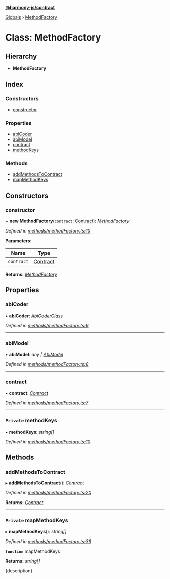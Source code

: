 **[@harmony-js/contract](../README.md)**

[Globals](../README.md) › [MethodFactory](methodfactory.md)

# Class: MethodFactory

## Hierarchy

* **MethodFactory**

## Index

### Constructors

* [constructor](methodfactory.md#constructor)

### Properties

* [abiCoder](methodfactory.md#abicoder)
* [abiModel](methodfactory.md#abimodel)
* [contract](methodfactory.md#contract)
* [methodKeys](methodfactory.md#private-methodkeys)

### Methods

* [addMethodsToContract](methodfactory.md#addmethodstocontract)
* [mapMethodKeys](methodfactory.md#private-mapmethodkeys)

## Constructors

###  constructor

\+ **new MethodFactory**(`contract`: [Contract](contract.md)): *[MethodFactory](methodfactory.md)*

*Defined in [methods/methodFactory.ts:10](https://github.com/FireStack-Lab/Harmony-sdk-core/blob/517232c/packages/harmony-contract/src/methods/methodFactory.ts#L10)*

**Parameters:**

Name | Type |
------ | ------ |
`contract` | [Contract](contract.md) |

**Returns:** *[MethodFactory](methodfactory.md)*

## Properties

###  abiCoder

• **abiCoder**: *[AbiCoderClass](abicoderclass.md)*

*Defined in [methods/methodFactory.ts:9](https://github.com/FireStack-Lab/Harmony-sdk-core/blob/517232c/packages/harmony-contract/src/methods/methodFactory.ts#L9)*

___

###  abiModel

• **abiModel**: *any | [AbiModel](abimodel.md)*

*Defined in [methods/methodFactory.ts:8](https://github.com/FireStack-Lab/Harmony-sdk-core/blob/517232c/packages/harmony-contract/src/methods/methodFactory.ts#L8)*

___

###  contract

• **contract**: *[Contract](contract.md)*

*Defined in [methods/methodFactory.ts:7](https://github.com/FireStack-Lab/Harmony-sdk-core/blob/517232c/packages/harmony-contract/src/methods/methodFactory.ts#L7)*

___

### `Private` methodKeys

• **methodKeys**: *string[]*

*Defined in [methods/methodFactory.ts:10](https://github.com/FireStack-Lab/Harmony-sdk-core/blob/517232c/packages/harmony-contract/src/methods/methodFactory.ts#L10)*

## Methods

###  addMethodsToContract

▸ **addMethodsToContract**(): *[Contract](contract.md)*

*Defined in [methods/methodFactory.ts:20](https://github.com/FireStack-Lab/Harmony-sdk-core/blob/517232c/packages/harmony-contract/src/methods/methodFactory.ts#L20)*

**Returns:** *[Contract](contract.md)*

___

### `Private` mapMethodKeys

▸ **mapMethodKeys**(): *string[]*

*Defined in [methods/methodFactory.ts:39](https://github.com/FireStack-Lab/Harmony-sdk-core/blob/517232c/packages/harmony-contract/src/methods/methodFactory.ts#L39)*

**`function`** mapMethodKeys

**Returns:** *string[]*

{description}